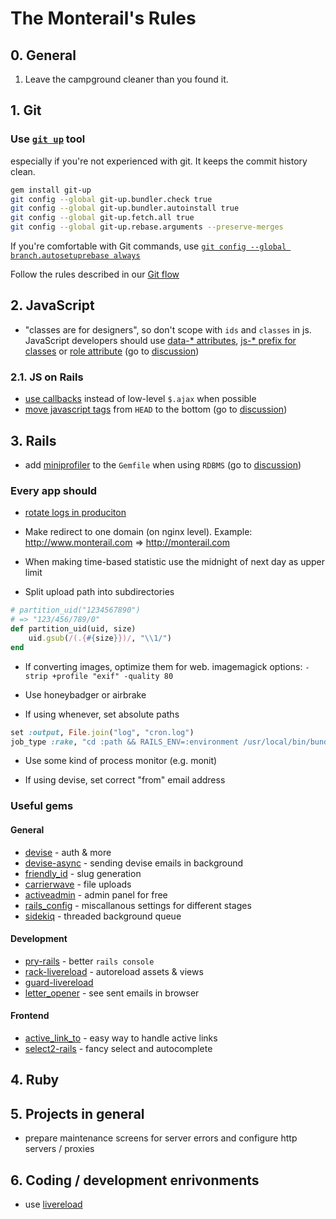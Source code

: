 The Monterail's Rules
=====

## 0. General

1. Leave the campground cleaner than you found it.

## 1. Git

### Use [`git up`](https://github.com/aanand/git-up) tool

especially if you're not experienced with git. It keeps the commit history clean.

```bash
gem install git-up
git config --global git-up.bundler.check true
git config --global git-up.bundler.autoinstall true
git config --global git-up.fetch.all true
git config --global git-up.rebase.arguments --preserve-merges
```

If you're comfortable with Git commands, use [`git config --global branch.autosetuprebase always`](http://blog.aplikacja.info/2010/11/git-pull-rebase-by-default/)

Follow the rules described in our [Git flow](GIT.md)

## 2. JavaScript

* "classes are for designers", so don't scope with `ids` and `classes` in js. JavaScript developers should use [data-* attributes](http://roytomeij.com/2012/dont-use-class-names-to-find-HTML-elements-with-JS.html), [js-* prefix for classes](http://coderwall.com/p/qktuzw) or [role attribute](https://github.com/kossnocorp/role) (go to [discussion](https://github.com/monterail/rules/pull/4))

### 2.1. JS on Rails

* [use callbacks](https://gist.github.com/3019231) instead of low-level `$.ajax` when possible
* [move javascript tags](https://github.com/rails/rails/pull/7888) from `HEAD` to the bottom (go to [discussion](https://github.com/monterail/rules/pull/2))

## 3. Rails

* add [miniprofiler](http://railscasts.com/episodes/368-miniprofiler) to the `Gemfile` when using `RDBMS` (go to [discussion](https://github.com/monterail/rules/pull/3))

### Every app should

* [rotate logs in produciton](http://www.stackednotion.com/blog/2011/09/12/how-to-setup-log-rotation-for-rails-apps/)

* Make redirect to one domain (on nginx level).
  Example: http://www.monterail.com => http://monterail.com

* When making time-based statistic use the midnight of next day as upper limit

* Split upload path into subdirectories
```ruby
# partition_uid("1234567890")
# => "123/456/789/0"
def partition_uid(uid, size)
    uid.gsub(/(.{#{size}})/, "\\1/")
end
```

* If converting images, optimize them for web. imagemagick options: `-strip +profile "exif" -quality 80`

* Use honeybadger or airbrake

* If using whenever, set absolute paths
```ruby
set :output, File.join("log", "cron.log")
job_type :rake, "cd :path && RAILS_ENV=:environment /usr/local/bin/bundle exec rake :task :output"
```

* Use some kind of process monitor (e.g. monit)

* If using devise, set correct "from" email address


### Useful gems

#### General

* [devise](https://github.com/plataformatec/devise) - auth & more
* [devise-async](https://github.com/mhfs/devise-async) - sending devise emails in background
* [friendly_id](https://github.com/norman/friendly_id) - slug generation
* [carrierwave](https://github.com/jnicklas/carrierwave) - file uploads
* [activeadmin](http://activeadmin.io) - admin panel for free
* [rails_config](https://github.com/railsjedi/rails_config) - miscallanous settings for different stages
* [sidekiq](http://mperham.github.com/sidekiq/) - threaded background queue

#### Development

* [pry-rails](https://github.com/rweng/pry-rails) - better `rails console`
* [rack-livereload](https://github.com/johnbintz/rack-livereload) - autoreload assets & views
* [guard-livereload](https://github.com/guard/guard-livereload)
* [letter_opener](https://github.com/ryanb/letter_opener) - see sent emails in browser

#### Frontend

* [active_link_to](https://github.com/twg/active_link_to.git) - easy way to handle active links
* [select2-rails](https://github.com/argerim/select2-rails.git) - fancy select and autocomplete

## 4. Ruby

## 5. Projects in general

* prepare maintenance screens for server errors and configure http servers / proxies

## 6. Coding / development enrivonments

* use [livereload](https://gist.github.com/653bb4d039adcf7f35b3)


